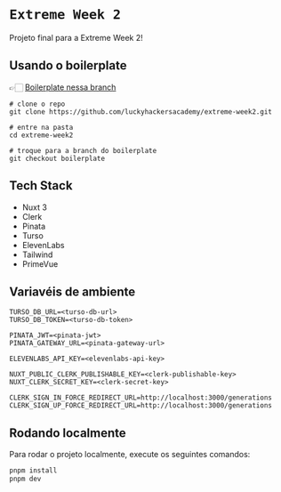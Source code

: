 # `Extreme Week 2`

Projeto final para a Extreme Week 2!

## Usando o boilerplate

👉🏻 [Boilerplate nessa branch](https://github.com/luckyhackersacademy/extreme-week2/tree/boilerplate)

```
# clone o repo
git clone https://github.com/luckyhackersacademy/extreme-week2.git

# entre na pasta
cd extreme-week2

# troque para a branch do boilerplate
git checkout boilerplate
```

## Tech Stack

- Nuxt 3
- Clerk
- Pinata
- Turso
- ElevenLabs
- Tailwind
- PrimeVue

## Variavéis de ambiente

```
TURSO_DB_URL=<turso-db-url>
TURSO_DB_TOKEN=<turso-db-token>

PINATA_JWT=<pinata-jwt>
PINATA_GATEWAY_URL=<pinata-gateway-url>

ELEVENLABS_API_KEY=<elevenlabs-api-key>

NUXT_PUBLIC_CLERK_PUBLISHABLE_KEY=<clerk-publishable-key>
NUXT_CLERK_SECRET_KEY=<clerk-secret-key>

CLERK_SIGN_IN_FORCE_REDIRECT_URL=http://localhost:3000/generations
CLERK_SIGN_UP_FORCE_REDIRECT_URL=http://localhost:3000/generations
```

## Rodando localmente

Para rodar o projeto localmente, execute os seguintes comandos:

```bash
pnpm install
pnpm dev
```
